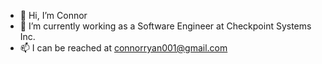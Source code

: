 - 👋 Hi, I’m Connor
- 👀 I’m currently working as a Software Engineer at Checkpoint Systems Inc.
- 📫 I can be reached at connorryan001@gmail.com

<!---
connorman01/connorman01 is a ✨ special ✨ repository because its `README.md` (this file) appears on your GitHub profile.
You can click the Preview link to take a look at your changes.
--->
